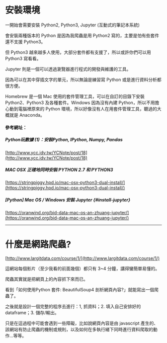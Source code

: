 # 安裝環境

一開始會需要安裝 Python2, Python3, Jupyter \(互動式的筆記本系統\)

會安裝兩種版本的 Python 是因為我爬蟲是用 Python2 寫的，主要是怕有些套件還不支援 Python3。

但 Python3 越來越多人使用，大部分套件都有支援了，所以或許你們可以用 Python3 寫看看。

Jupyter 則是一個可以透過瀏覽器進行程式的開發與維護的工具。

因為可以在其中穿插文字的單元，所以無論是練習寫 Python 或是進行資料分析都很方便。

Homebrew 是一個 Mac 使用的套件管理工具，可以在自訂的目錄下安裝 Python2、Python3 及各種套件。Windows 因為沒有內建 Python，所以不用擔心動到電腦裡原來的 Python 環境，所以好像沒有人在用套件管理工具，聽過的大概就是 Anaconda。

#### 參考網址：

##### Python玩數據 \(1\)：安裝Python, IPython, Numpy, Pandas

[http://www.ycc.idv.tw/YCNote/post/18](http://www.ycc.idv.tw/YCNote/post/18)

##### MAC OSX 正確地同時安裝 PYTHON 2.7 和 PYTHON3

[https://stringpiggy.hpd.io/mac-osx-python3-dual-install/](https://stringpiggy.hpd.io/mac-osx-python3-dual-install/)

##### \[Python\] Mac OS / Windows 安裝 Jupyter {#install-jupyter}

[https://oranwind.org/bid-data-mac-os-an-zhuang-jupyter/](https://oranwind.org/bid-data-mac-os-an-zhuang-jupyter/)

---

# 什麼是網路爬蟲?

[http://www.largitdata.com/course/1/](http://www.largitdata.com/course/1/)

這網站每個影片（至少我看的前面幾個）都只有 3~4 分鐘，講得蠻簡單易懂的。

爬蟲其實就是把網頁上的內容抓下來而已。

看到「如何使用Python 套件: BeautifulSoup4 剖析網頁內容?」就能寫出一個爬蟲了。

之後就是設計一個完整的程序去進行：1, 抓資料；2. 填入自己安排好的 dataframe；3. 儲存/輸出。

只是在這過程中可能會遇到一些障礙，比如說網頁內容是由 javascript 產生的、該網站有防止爬蟲的機制或規則，以及如何在多執行緒下同時進行資料爬取的動作...等等。

